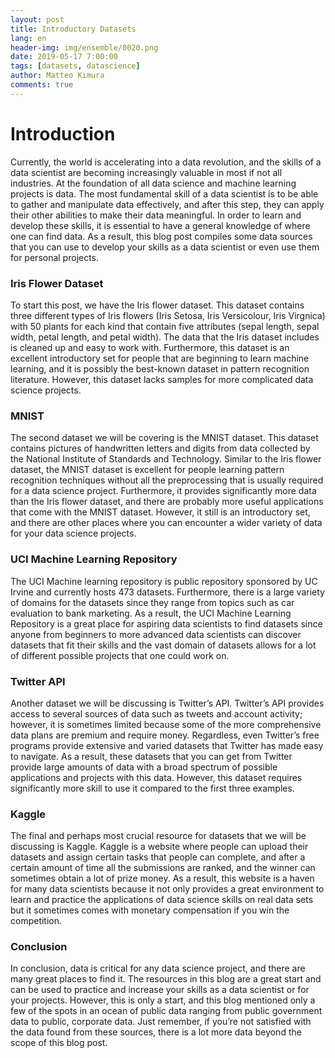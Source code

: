 ```yaml
---
layout: post
title: Introductory Datasets
lang: en
header-img: img/ensemble/0020.png
date: 2019-05-17 7:00:00
tags: [datasets, datascience]
author: Matteo Kimura
comments: true
---
```





# Introduction

Currently, the world is accelerating into a data revolution, and the skills of a data scientist are becoming increasingly valuable in most if not all industries. At the foundation of all data science and machine learning projects is data. The most fundamental skill of a data scientist is to be able to gather and manipulate data effectively, and after this step, they can apply their other abilities to make their data meaningful. In order to learn and develop these skills, it is essential to have a general knowledge of where one can find data. As a result, this blog post compiles some data sources that you can use to develop your skills as a data scientist or even use them for personal projects.

### Iris Flower Dataset

To start this post, we have the Iris flower dataset. This dataset contains three different types of Iris flowers (Iris Setosa, Iris Versicolour, Iris Virgnica) with 50 plants for each kind that contain five attributes (sepal length, sepal width, petal length, and petal width). The data that the Iris dataset includes is cleaned up and easy to work with. Furthermore, this dataset is an excellent introductory set for people that are beginning to learn machine learning, and it is possibly the best-known dataset in pattern recognition literature. However, this dataset lacks samples for more complicated data science projects.

### MNIST

The second dataset we will be covering is the MNIST dataset. This dataset contains pictures of handwritten letters and digits from data collected by the National Institute of Standards and Technology. Similar to the Iris flower dataset, the MNIST dataset is excellent for people learning pattern recognition techniques without all the preprocessing that is usually required for a data science project. Furthermore, it provides significantly more data than the Iris flower dataset, and there are probably more useful applications that come with the MNIST dataset. However, it still is an introductory set, and there are other places where you can encounter a wider variety of data for your data science projects.

### UCI Machine Learning Repository

The UCI Machine learning repository is public repository sponsored by UC Irvine and currently hosts 473 datasets. Furthermore, there is a large variety of domains for the datasets since they range from topics such as car evaluation to bank marketing. As a result, the UCI Machine Learning Repository is a great place for aspiring data scientists to find datasets since anyone from beginners to more advanced data scientists can discover datasets that fit their skills and the vast domain of datasets allows for a lot of different possible projects that one could work on.

### Twitter API

Another dataset we will be discussing is Twitter’s API. Twitter’s API provides access to several sources of data such as tweets and account activity; however, it is sometimes limited because some of the more comprehensive data plans are premium and require money. Regardless, even Twitter’s free programs provide extensive and varied datasets that Twitter has made easy to navigate. As a result, these datasets that you can get from Twitter provide large amounts of data with a broad spectrum of possible applications and projects with this data. However, this dataset requires significantly more skill to use it compared to the first three examples.

### Kaggle

The final and perhaps most crucial resource for datasets that we will be discussing is Kaggle. Kaggle is a website where people can upload their datasets and assign certain tasks that people can complete, and after a certain amount of time all the submissions are ranked, and the winner can sometimes obtain a lot of prize money. As a result, this website is a haven for many data scientists because it not only provides a great environment to learn and practice the applications of data science skills on real data sets but it sometimes comes with monetary compensation if you win the competition. 

### Conclusion

In conclusion, data is critical for any data science project, and there are many great places to find it. The resources in this blog are a great start and can be used to practice and increase your skills as a data scientist or for your projects. However, this is only a start, and this blog mentioned only a few of the spots in an ocean of public data ranging from public government data to public, corporate data. Just remember, if you’re not satisfied with the data found from these sources, there is a lot more data beyond the scope of this blog post.

